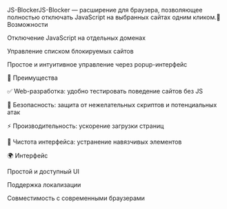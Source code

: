JS-BlockerJS-Blocker — расширение для браузера, позволяющее полностью отключать JavaScript на выбранных сайтах одним кликом.🔧 Возможности

Отключение JavaScript на отдельных доменах

Управление списком блокируемых сайтов

Простое и интуитивное управление через popup-интерфейс

🎯 Преимущества

✅ Web-разработка: удобно тестировать поведение сайтов без JS

🔐 Безопасность: защита от нежелательных скриптов и потенциальных атак

⚡ Производительность: ускорение загрузки страниц

🧹 Чистота интерфейса: устранение навязчивых элементов

🌍 Интерфейс

Простой и доступный UI

Поддержка локализации

Совместимость с современными браузерами
